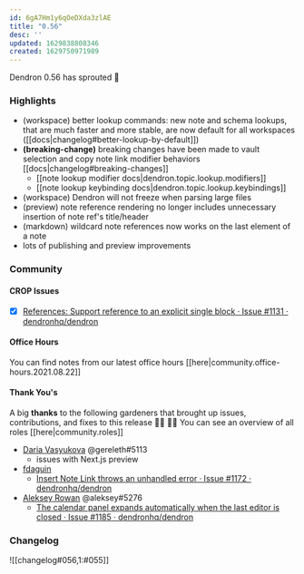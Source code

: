 ```yaml
---
id: 6gA7Hm1y6qOeDXda3zlAE
title: "0.56"
desc: ''
updated: 1629838808346
created: 1629750971989
---
```


Dendron 0.56 has sprouted  🌱

### Highlights

- (workspace) better lookup commands: new note and schema lookups, that are much faster and more stable, are now default for all workspaces ([[docs|changelog#better-lookup-by-default]])
- **(breaking-change)** breaking changes have been made to vault selection and copy note link modifier behaviors [[docs|changelog#breaking-changes]]
  - [[note lookup modifier docs|dendron.topic.lookup.modifiers]]
  - [[note lookup keybinding docs|dendron.topic.lookup.keybindings]]
- (workspace) Dendron will not freeze when parsing large files
- (preview) note reference rendering no longer includes unnecessary insertion of note ref's title/header
- (markdown) wildcard note references now works on the last element of a note
- lots of publishing and preview improvements

### Community

#### CROP Issues
- [x] [References: Support reference to an explicit single block · Issue #1131 · dendronhq/dendron](https://github.com/dendronhq/dendron/issues/1131)


#### Office Hours

You can find notes from our latest office hours [[here|community.office-hours.2021.08.22]]

#### Thank You's

A big **thanks** to the following gardeners that brought up issues, contributions, and fixes to this release :man_farmer: :woman_farmer: 
You can see an overview of all roles [[here|community.roles]]

- [Daria Vasyukova](https://github.com/gereleth) @gereleth#5113 
  - issues with Next.js preview
- [fdaguin](https://github.com/fdaguin)
  - [Insert Note Link throws an unhandled error · Issue #1172 · dendronhq/dendron](https://github.com/dendronhq/dendron/issues/1172)
- [Aleksey Rowan](https://github.com/aleksey-rowan) @aleksey#5276
  - [The calendar panel expands automatically when the last editor is closed · Issue #1185 · dendronhq/dendron](https://github.com/dendronhq/dendron/issues/1185)

### Changelog
![[changelog#056,1:#055]]

